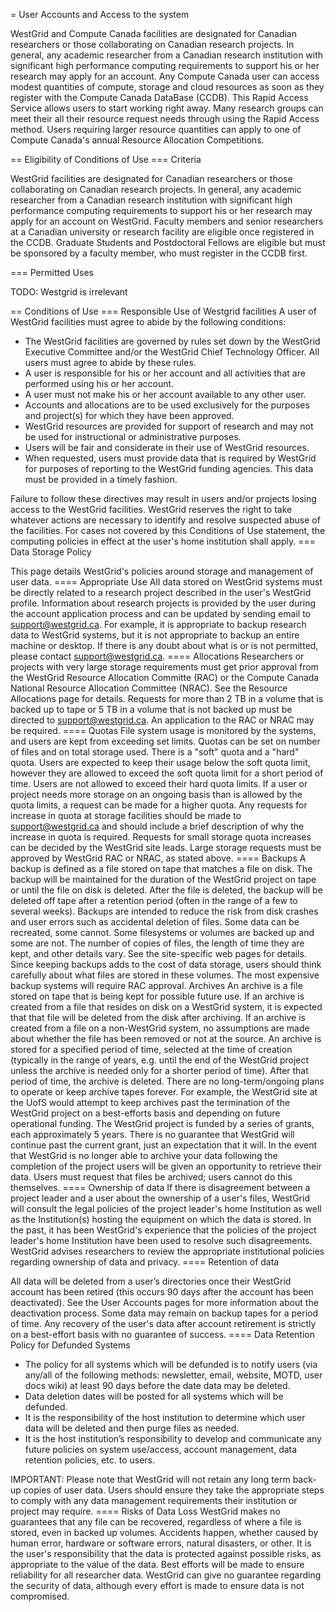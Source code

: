 = User Accounts and Access to the system

WestGrid and Compute Canada facilities are designated for Canadian researchers or those collaborating on Canadian research projects. In general, any academic researcher from a Canadian research institution with significant high performance computing requirements to support his or her research may apply for an account. 
Any Compute Canada user can access modest quantities of compute, storage and cloud resources as soon as they register with the Compute Canada DataBase (CCDB). This Rapid Access Service allows users to start working right away. Many research groups can meet their all their resource request needs through using the Rapid Access method. Users requiring larger resource quantities can apply to one of Compute Canada's annual Resource Allocation Competitions.

== Eligibility of Conditions of Use
=== Criteria

WestGrid facilities are designated for Canadian researchers or those collaborating on Canadian research projects. In general, any academic researcher from a Canadian research institution with significant high performance computing requirements to support his or her research may apply for an account on WestGrid.
Faculty members and senior researchers at a Canadian university or research facility are eligible once registered in the CCDB. Graduate Students and Postdoctoral Fellows are eligible but must be sponsored by a faculty member, who must register in the CCDB first.

=== Permitted Uses

TODO: Westgrid is irrelevant

== Conditions of Use
=== Responsible Use of Westgrid facilities
A user of WestGrid facilities must agree to abide by the following conditions:

- The WestGrid facilities are governed by rules set down by the WestGrid Executive Committee and/or the WestGrid Chief Technology Officer. All users must agree to abide by these rules.
- A user is responsible for his or her account and all activities that are performed using his or her account.
- A user must not make his or her account available to any other user.
- Accounts and allocations are to be used exclusively for the purposes and project(s) for which they have been approved.
- WestGrid resources are provided for support of research and may not be used for instructional or administrative purposes.
- Users will be fair and considerate in their use of WestGrid resources.
- When requested, users must provide data that is required by WestGrid for purposes of reporting to the WestGrid funding agencies. This data must be provided in a timely fashion.

Failure to follow these directives may result in users and/or projects losing access to the WestGrid facilities. WestGrid reserves the right to take whatever actions are necessary to identify and resolve suspected abuse of the facilities. For cases not covered by this Conditions of Use statement, the computing policies in effect at the user's home institution shall apply.
=== Data Storage Policy

This page details WestGrid's policies around storage and management of user data.
==== Appropriate Use
All data stored on WestGrid systems must be directly related to a research project described in the user's WestGrid profile. Information about research projects is provided by the user during the account application process and can be updated by sending email to support@westgrid.ca. For example, it is appropriate to backup research data to WestGrid systems, but it is not appropriate to backup an entire machine or desktop. If there is any doubt about what is or is not permitted, please contact support@westgrid.ca.
==== Allocations
Researchers or projects with very large storage requirements must get prior approval from the WestGrid Resource Allocation Committe (RAC) or the Compute Canada National Resource Allocation Committee (NRAC).  See the Resource Allocations page for details. Requests for more than 2 TB in a volume that is backed up to tape or 5 TB in a volume that is not backed up must be directed to support@westgrid.ca. An application to the RAC or NRAC may be required.
==== Quotas
File system usage is monitored by the systems, and users are kept from exceeding set limits.  Quotas can be set on number of files and on total storage used. There is a "soft" quota and a "hard" quota. Users are expected to keep their usage below the soft quota limit, however they are allowed to exceed the soft quota limit for a short period of time.  Users are not allowed to exceed their hard quota limits. 
If a user or project needs more storage on an ongoing basis than is allowed by the quota limits, a request can be made for a higher quota. Any requests for increase in quota at storage facilities should be made to support@westgrid.ca and should include a brief description of why the increase in quota is required. Requests for small storage quota increases can be decided by the WestGrid site leads. Large storage requests must be approved by WestGrid RAC or NRAC, as stated above.
==== Backups
A backup is defined as a file stored on tape that matches a file on disk. The backup will be maintained for the duration of the WestGrid project on tape or until the file on disk is deleted.  After the file is deleted, the backup will be deleted off tape after a retention period (often in the range of a few to several weeks). Backups are intended to reduce the risk from disk crashes and user errors such as accidental deletion of files. Some data can be recreated, some cannot.
Some filesystems or volumes are backed up and some are not. The number of copies of files, the length of time they are kept, and other details vary. See the site-specific web pages for details.   Since keeping backups adds to the cost of data storage, users should think carefully about what files are stored in these volumes. The most expensive backup systems will require RAC approval.
Archives
An archive is a file stored on tape that is being kept for possible future use. If an archive is created from a file that resides on disk on a WestGrid system, it is expected that that file will be deleted from the disk after archiving. If an archive is created from a file on a non-WestGrid system, no assumptions are made about whether the file has been removed or not at the source.
An archive is stored for a specified period of time, selected at the time of creation (typically in the range of years, e.g. until the end of the WestGrid project unless the archive is needed only for a shorter period of time). After that period of time, the archive is deleted. There are no long-term/ongoing plans to operate or keep archive tapes forever. For example, the WestGrid site at the UofS would attempt to keep archives past the termination of the WestGrid project on a best-efforts basis and depending on future operational funding.
The WestGrid project is funded by a series of grants, each approximately 5 years. There is no guarantee that WestGrid will continue past the current grant, just an expectation that it will. In the event that WestGrid is no longer able to archive your data following the completion of the project users will be given an opportunity to retrieve their data. Users must request that files be archived; users cannot do this themselves.
==== Ownership of data
If there is disagreement between a project leader and a user about the ownership of a user's files, WestGrid will consult the legal policies of the project leader's home Institution as well as the Institution(s) hosting the equipment on which the data is stored.  In the past, it has been WestGrid's experience that the policies of the project leader's home Institution have been used to resolve such disagreements. WestGrid advises researchers to review the appropriate institutional policies regarding ownership of data and privacy.
==== Retention of data

All data will be deleted from a user’s directories once their WestGrid account has been retired (this occurs 90 days after the account has been deactivated).  See the User Accounts pages for more information about the deactivation process. Some data may remain on backup tapes for a period of time. Any recovery of the user's data after account retirement is strictly on a best-effort basis with no guarantee of success.
==== Data Retention Policy for Defunded Systems

- The policy for all systems which will be defunded is to notify users (via any/all of the following methods: newsletter, email, website, MOTD, user docs wiki) at least 90 days before the date data may be deleted. 
- Data deletion dates will be posted for all systems which will be defunded.
- It is the responsibility of the host institution to determine which user data will be deleted and then purge files as needed.
- It is the host institution’s responsibility to develop and communicate any future policies on system use/access, account management, data retention policies, etc. to users.

IMPORTANT: Please note that WestGrid will not retain any long term back-up copies of user data. Users should ensure they take the appropriate steps to comply with any data management requirements their institution or project may require.
==== Risks of Data Loss
WestGrid makes no guarantees that any file can be recovered, regardless of where a file is stored, even in backed up volumes. Accidents happen, whether caused by human error, hardware or software errors, natural disasters, or other. It is the user's responsibility that the data is protected against possible risks, as appropriate to the value of the data. Best efforts will be made to ensure reliability for all researcher data. WestGrid can give no guarantee regarding the security of data, although every effort is made to ensure data is not compromised.

